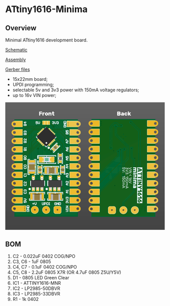 # ATtiny1616-Minima
## Overview
Minimal ATtiny1616 development board.

[Schematic](Minima_schematic.pdf)

[Assembly](Assembly.png)

[Gerber files](Gerber%2BNC%20Drill)

- 15x22mm board;
- UPDI programming;
- selectable 5v and 3v3 power with 150mA voltage regulators;
- up to 16v VIN power;

![Board picture](Board.png)

## BOM
1. C2 - 0.022uF 0402 COG/NPO
2. C3, C6 - 1uF 0805
3. C4, C7 - 0.1uF 0402 COG/NPO
4. C5, C8 - 2.2uF 0805 X7R (OR 4.7uF 0805 Z5U/Y5V)
5. D1 - 0805 LED Green Clear
6. IC1 - ATTINY1616-MNR
7. IC2 - LP2985-50DBVR
8. IC3 - LP2985-33DBVR
9. R1 - 1k 0402

